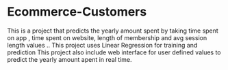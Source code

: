 # Ecommerce-Customers

This is a project that predicts the yearly amount spent  by taking time spent on app , time spent on website, length of membership and avg session length values ..
This project uses Linear Regression for training and prediction
This project also include web interface for user defined values to predict the yearly amount apent in real time.

